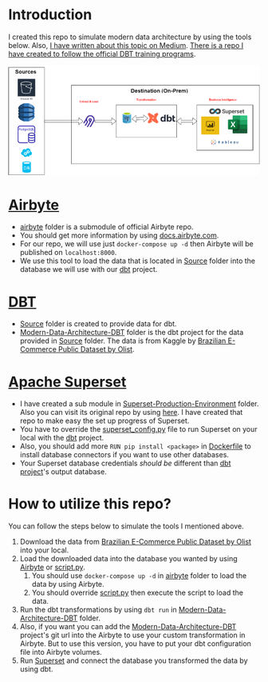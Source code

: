 # Introduction

I created this repo to simulate modern data architecture by using the tools below. Also, [I have written about this topic on Medium](https://mebaysan.medium.com/introduction-to-modern-data-architecture-1236272dd5d5). [There is a repo I have created to follow the official DBT training programs](https://github.com/mebaysan/DBT-Training).

![Image by Author](./assets/introduction-to-modern-data-architecture.png)

# [Airbyte](https://airbyte.com/)

- [airbyte](./airbyte/) folder is a submodule of official Airbyte repo. 
- You should get more information by using [docs.airbyte.com](https://docs.airbyte.com/).
- For our repo, we will use just `docker-compose up -d` then Airbyte will be published on `localhost:8000`.
- We use this tool to load the data that is located in [Source](./Source/) folder into the database we will use with our [dbt](./modern_data_architecture/) project.

# [DBT](https://www.getdbt.com/)

- [Source](./Source/) folder is created to provide data for dbt.
- [Modern-Data-Architecture-DBT](./Modern-Data-Architecture-DBT/) folder is the dbt project for the data provided in [Source](./Source/) folder. The data is from Kaggle by [Brazilian E-Commerce Public Dataset by Olist](https://www.kaggle.com/datasets/olistbr/brazilian-ecommerce).

# [Apache Superset](https://superset.apache.org/)

- I have created a sub module in [Superset-Production-Environment](./Superset-Production-Environment/) folder. Also you can visit its original repo by using [here](https://github.com/mebaysan/Superset-Production-Environment). I have created that repo to make easy the set up progress of Superset.
- You have to override the [superset_config.py](./Superset-Production-Environment/superset_config.py) file to run Superset on your local with the [dbt](.Modern-Data-Architecture-DBT/) project.
- Also, you should add more `RUN pip install <package>` in [Dockerfile](./Superset-Production-Environment/Dockerfile) to install database connectors if you want to use other databases.
- Your Superset database credentials *should be* different than [dbt project](./Modern-Data-Architecture-DBT/)'s output database.


# How to utilize this repo?

You can follow the steps below to simulate the tools I mentioned above.

1. Download the data from [Brazilian E-Commerce Public Dataset by Olist](https://www.kaggle.com/datasets/olistbr/brazilian-ecommerce) into your local.
2. Load the downloaded data into the database you wanted by using [Airbyte](./airbyte/) or [script.py](./Source/script.py).
   1. You should use `docker-compose up -d` in [airbyte](./airbyte/) folder to load the data by using Airbyte.
   2. You should override [script.py](./Source/script.py) then execute the script to load the data.
3. Run the dbt transformations by using `dbt run` in [Modern-Data-Architecture-DBT](./Modern-Data-Architecture-DBT/) folder.
4. Also, if you want you can add the [Modern-Data-Architecture-DBT](./Modern-Data-Architecture-DBT/) project's git url into the Airbyte to use your custom transformation in Airbyte. But to use this version, you have to put your dbt configuration file into Airbyte volumes.
5. Run [Superset](./Superset-Production-Environment/) and connect the database you transformed the data by using dbt.
